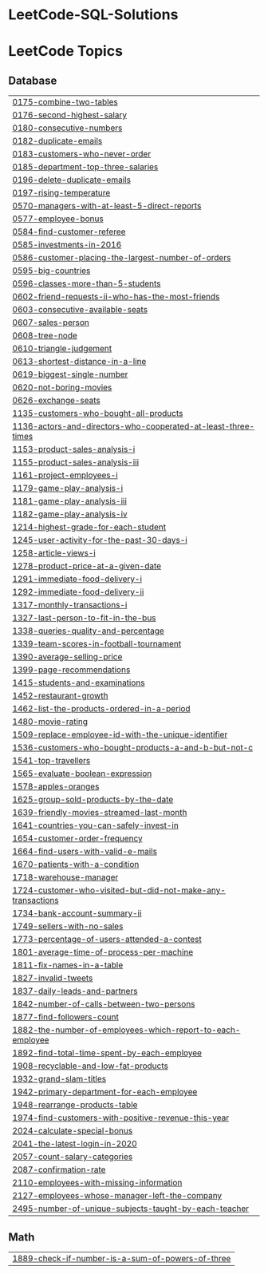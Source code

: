 # LeetCode-SQL-Solutions
<!---LeetCode Topics Start-->
# LeetCode Topics
## Database
|  |
| ------- |
| [0175-combine-two-tables](https://github.com/Jhanvip20/LeetCode-SQL-Solutions/tree/master/0175-combine-two-tables) |
| [0176-second-highest-salary](https://github.com/Jhanvip20/LeetCode-SQL-Solutions/tree/master/0176-second-highest-salary) |
| [0180-consecutive-numbers](https://github.com/Jhanvip20/LeetCode-SQL-Solutions/tree/master/0180-consecutive-numbers) |
| [0182-duplicate-emails](https://github.com/Jhanvip20/LeetCode-SQL-Solutions/tree/master/0182-duplicate-emails) |
| [0183-customers-who-never-order](https://github.com/Jhanvip20/LeetCode-SQL-Solutions/tree/master/0183-customers-who-never-order) |
| [0185-department-top-three-salaries](https://github.com/Jhanvip20/LeetCode-SQL-Solutions/tree/master/0185-department-top-three-salaries) |
| [0196-delete-duplicate-emails](https://github.com/Jhanvip20/LeetCode-SQL-Solutions/tree/master/0196-delete-duplicate-emails) |
| [0197-rising-temperature](https://github.com/Jhanvip20/LeetCode-SQL-Solutions/tree/master/0197-rising-temperature) |
| [0570-managers-with-at-least-5-direct-reports](https://github.com/Jhanvip20/LeetCode-SQL-Solutions/tree/master/0570-managers-with-at-least-5-direct-reports) |
| [0577-employee-bonus](https://github.com/Jhanvip20/LeetCode-SQL-Solutions/tree/master/0577-employee-bonus) |
| [0584-find-customer-referee](https://github.com/Jhanvip20/LeetCode-SQL-Solutions/tree/master/0584-find-customer-referee) |
| [0585-investments-in-2016](https://github.com/Jhanvip20/LeetCode-SQL-Solutions/tree/master/0585-investments-in-2016) |
| [0586-customer-placing-the-largest-number-of-orders](https://github.com/Jhanvip20/LeetCode-SQL-Solutions/tree/master/0586-customer-placing-the-largest-number-of-orders) |
| [0595-big-countries](https://github.com/Jhanvip20/LeetCode-SQL-Solutions/tree/master/0595-big-countries) |
| [0596-classes-more-than-5-students](https://github.com/Jhanvip20/LeetCode-SQL-Solutions/tree/master/0596-classes-more-than-5-students) |
| [0602-friend-requests-ii-who-has-the-most-friends](https://github.com/Jhanvip20/LeetCode-SQL-Solutions/tree/master/0602-friend-requests-ii-who-has-the-most-friends) |
| [0603-consecutive-available-seats](https://github.com/Jhanvip20/LeetCode-SQL-Solutions/tree/master/0603-consecutive-available-seats) |
| [0607-sales-person](https://github.com/Jhanvip20/LeetCode-SQL-Solutions/tree/master/0607-sales-person) |
| [0608-tree-node](https://github.com/Jhanvip20/LeetCode-SQL-Solutions/tree/master/0608-tree-node) |
| [0610-triangle-judgement](https://github.com/Jhanvip20/LeetCode-SQL-Solutions/tree/master/0610-triangle-judgement) |
| [0613-shortest-distance-in-a-line](https://github.com/Jhanvip20/LeetCode-SQL-Solutions/tree/master/0613-shortest-distance-in-a-line) |
| [0619-biggest-single-number](https://github.com/Jhanvip20/LeetCode-SQL-Solutions/tree/master/0619-biggest-single-number) |
| [0620-not-boring-movies](https://github.com/Jhanvip20/LeetCode-SQL-Solutions/tree/master/0620-not-boring-movies) |
| [0626-exchange-seats](https://github.com/Jhanvip20/LeetCode-SQL-Solutions/tree/master/0626-exchange-seats) |
| [1135-customers-who-bought-all-products](https://github.com/Jhanvip20/LeetCode-SQL-Solutions/tree/master/1135-customers-who-bought-all-products) |
| [1136-actors-and-directors-who-cooperated-at-least-three-times](https://github.com/Jhanvip20/LeetCode-SQL-Solutions/tree/master/1136-actors-and-directors-who-cooperated-at-least-three-times) |
| [1153-product-sales-analysis-i](https://github.com/Jhanvip20/LeetCode-SQL-Solutions/tree/master/1153-product-sales-analysis-i) |
| [1155-product-sales-analysis-iii](https://github.com/Jhanvip20/LeetCode-SQL-Solutions/tree/master/1155-product-sales-analysis-iii) |
| [1161-project-employees-i](https://github.com/Jhanvip20/LeetCode-SQL-Solutions/tree/master/1161-project-employees-i) |
| [1179-game-play-analysis-i](https://github.com/Jhanvip20/LeetCode-SQL-Solutions/tree/master/1179-game-play-analysis-i) |
| [1181-game-play-analysis-iii](https://github.com/Jhanvip20/LeetCode-SQL-Solutions/tree/master/1181-game-play-analysis-iii) |
| [1182-game-play-analysis-iv](https://github.com/Jhanvip20/LeetCode-SQL-Solutions/tree/master/1182-game-play-analysis-iv) |
| [1214-highest-grade-for-each-student](https://github.com/Jhanvip20/LeetCode-SQL-Solutions/tree/master/1214-highest-grade-for-each-student) |
| [1245-user-activity-for-the-past-30-days-i](https://github.com/Jhanvip20/LeetCode-SQL-Solutions/tree/master/1245-user-activity-for-the-past-30-days-i) |
| [1258-article-views-i](https://github.com/Jhanvip20/LeetCode-SQL-Solutions/tree/master/1258-article-views-i) |
| [1278-product-price-at-a-given-date](https://github.com/Jhanvip20/LeetCode-SQL-Solutions/tree/master/1278-product-price-at-a-given-date) |
| [1291-immediate-food-delivery-i](https://github.com/Jhanvip20/LeetCode-SQL-Solutions/tree/master/1291-immediate-food-delivery-i) |
| [1292-immediate-food-delivery-ii](https://github.com/Jhanvip20/LeetCode-SQL-Solutions/tree/master/1292-immediate-food-delivery-ii) |
| [1317-monthly-transactions-i](https://github.com/Jhanvip20/LeetCode-SQL-Solutions/tree/master/1317-monthly-transactions-i) |
| [1327-last-person-to-fit-in-the-bus](https://github.com/Jhanvip20/LeetCode-SQL-Solutions/tree/master/1327-last-person-to-fit-in-the-bus) |
| [1338-queries-quality-and-percentage](https://github.com/Jhanvip20/LeetCode-SQL-Solutions/tree/master/1338-queries-quality-and-percentage) |
| [1339-team-scores-in-football-tournament](https://github.com/Jhanvip20/LeetCode-SQL-Solutions/tree/master/1339-team-scores-in-football-tournament) |
| [1390-average-selling-price](https://github.com/Jhanvip20/LeetCode-SQL-Solutions/tree/master/1390-average-selling-price) |
| [1399-page-recommendations](https://github.com/Jhanvip20/LeetCode-SQL-Solutions/tree/master/1399-page-recommendations) |
| [1415-students-and-examinations](https://github.com/Jhanvip20/LeetCode-SQL-Solutions/tree/master/1415-students-and-examinations) |
| [1452-restaurant-growth](https://github.com/Jhanvip20/LeetCode-SQL-Solutions/tree/master/1452-restaurant-growth) |
| [1462-list-the-products-ordered-in-a-period](https://github.com/Jhanvip20/LeetCode-SQL-Solutions/tree/master/1462-list-the-products-ordered-in-a-period) |
| [1480-movie-rating](https://github.com/Jhanvip20/LeetCode-SQL-Solutions/tree/master/1480-movie-rating) |
| [1509-replace-employee-id-with-the-unique-identifier](https://github.com/Jhanvip20/LeetCode-SQL-Solutions/tree/master/1509-replace-employee-id-with-the-unique-identifier) |
| [1536-customers-who-bought-products-a-and-b-but-not-c](https://github.com/Jhanvip20/LeetCode-SQL-Solutions/tree/master/1536-customers-who-bought-products-a-and-b-but-not-c) |
| [1541-top-travellers](https://github.com/Jhanvip20/LeetCode-SQL-Solutions/tree/master/1541-top-travellers) |
| [1565-evaluate-boolean-expression](https://github.com/Jhanvip20/LeetCode-SQL-Solutions/tree/master/1565-evaluate-boolean-expression) |
| [1578-apples-oranges](https://github.com/Jhanvip20/LeetCode-SQL-Solutions/tree/master/1578-apples-oranges) |
| [1625-group-sold-products-by-the-date](https://github.com/Jhanvip20/LeetCode-SQL-Solutions/tree/master/1625-group-sold-products-by-the-date) |
| [1639-friendly-movies-streamed-last-month](https://github.com/Jhanvip20/LeetCode-SQL-Solutions/tree/master/1639-friendly-movies-streamed-last-month) |
| [1641-countries-you-can-safely-invest-in](https://github.com/Jhanvip20/LeetCode-SQL-Solutions/tree/master/1641-countries-you-can-safely-invest-in) |
| [1654-customer-order-frequency](https://github.com/Jhanvip20/LeetCode-SQL-Solutions/tree/master/1654-customer-order-frequency) |
| [1664-find-users-with-valid-e-mails](https://github.com/Jhanvip20/LeetCode-SQL-Solutions/tree/master/1664-find-users-with-valid-e-mails) |
| [1670-patients-with-a-condition](https://github.com/Jhanvip20/LeetCode-SQL-Solutions/tree/master/1670-patients-with-a-condition) |
| [1718-warehouse-manager](https://github.com/Jhanvip20/LeetCode-SQL-Solutions/tree/master/1718-warehouse-manager) |
| [1724-customer-who-visited-but-did-not-make-any-transactions](https://github.com/Jhanvip20/LeetCode-SQL-Solutions/tree/master/1724-customer-who-visited-but-did-not-make-any-transactions) |
| [1734-bank-account-summary-ii](https://github.com/Jhanvip20/LeetCode-SQL-Solutions/tree/master/1734-bank-account-summary-ii) |
| [1749-sellers-with-no-sales](https://github.com/Jhanvip20/LeetCode-SQL-Solutions/tree/master/1749-sellers-with-no-sales) |
| [1773-percentage-of-users-attended-a-contest](https://github.com/Jhanvip20/LeetCode-SQL-Solutions/tree/master/1773-percentage-of-users-attended-a-contest) |
| [1801-average-time-of-process-per-machine](https://github.com/Jhanvip20/LeetCode-SQL-Solutions/tree/master/1801-average-time-of-process-per-machine) |
| [1811-fix-names-in-a-table](https://github.com/Jhanvip20/LeetCode-SQL-Solutions/tree/master/1811-fix-names-in-a-table) |
| [1827-invalid-tweets](https://github.com/Jhanvip20/LeetCode-SQL-Solutions/tree/master/1827-invalid-tweets) |
| [1837-daily-leads-and-partners](https://github.com/Jhanvip20/LeetCode-SQL-Solutions/tree/master/1837-daily-leads-and-partners) |
| [1842-number-of-calls-between-two-persons](https://github.com/Jhanvip20/LeetCode-SQL-Solutions/tree/master/1842-number-of-calls-between-two-persons) |
| [1877-find-followers-count](https://github.com/Jhanvip20/LeetCode-SQL-Solutions/tree/master/1877-find-followers-count) |
| [1882-the-number-of-employees-which-report-to-each-employee](https://github.com/Jhanvip20/LeetCode-SQL-Solutions/tree/master/1882-the-number-of-employees-which-report-to-each-employee) |
| [1892-find-total-time-spent-by-each-employee](https://github.com/Jhanvip20/LeetCode-SQL-Solutions/tree/master/1892-find-total-time-spent-by-each-employee) |
| [1908-recyclable-and-low-fat-products](https://github.com/Jhanvip20/LeetCode-SQL-Solutions/tree/master/1908-recyclable-and-low-fat-products) |
| [1932-grand-slam-titles](https://github.com/Jhanvip20/LeetCode-SQL-Solutions/tree/master/1932-grand-slam-titles) |
| [1942-primary-department-for-each-employee](https://github.com/Jhanvip20/LeetCode-SQL-Solutions/tree/master/1942-primary-department-for-each-employee) |
| [1948-rearrange-products-table](https://github.com/Jhanvip20/LeetCode-SQL-Solutions/tree/master/1948-rearrange-products-table) |
| [1974-find-customers-with-positive-revenue-this-year](https://github.com/Jhanvip20/LeetCode-SQL-Solutions/tree/master/1974-find-customers-with-positive-revenue-this-year) |
| [2024-calculate-special-bonus](https://github.com/Jhanvip20/LeetCode-SQL-Solutions/tree/master/2024-calculate-special-bonus) |
| [2041-the-latest-login-in-2020](https://github.com/Jhanvip20/LeetCode-SQL-Solutions/tree/master/2041-the-latest-login-in-2020) |
| [2057-count-salary-categories](https://github.com/Jhanvip20/LeetCode-SQL-Solutions/tree/master/2057-count-salary-categories) |
| [2087-confirmation-rate](https://github.com/Jhanvip20/LeetCode-SQL-Solutions/tree/master/2087-confirmation-rate) |
| [2110-employees-with-missing-information](https://github.com/Jhanvip20/LeetCode-SQL-Solutions/tree/master/2110-employees-with-missing-information) |
| [2127-employees-whose-manager-left-the-company](https://github.com/Jhanvip20/LeetCode-SQL-Solutions/tree/master/2127-employees-whose-manager-left-the-company) |
| [2495-number-of-unique-subjects-taught-by-each-teacher](https://github.com/Jhanvip20/LeetCode-SQL-Solutions/tree/master/2495-number-of-unique-subjects-taught-by-each-teacher) |
## Math
|  |
| ------- |
| [1889-check-if-number-is-a-sum-of-powers-of-three](https://github.com/Jhanvip20/LeetCode-SQL-Solutions/tree/master/1889-check-if-number-is-a-sum-of-powers-of-three) |
<!---LeetCode Topics End-->